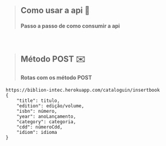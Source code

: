> ## Como usar a api 🤔
> #### Passo a passo de como consumir a api

<br>

> ## Método POST ✉️
> #### Rotas com os método POST


``` 
https://biblion-intec.herokuapp.com/cataloguin/insertbook
{
    "title": titulo,
    "edition": edição/volume,
    "isbn": número,
    "year": anoLançamento,
    "category": categoria,
    "cdd": númeroCdd,
    "idiom": idioma
}
```